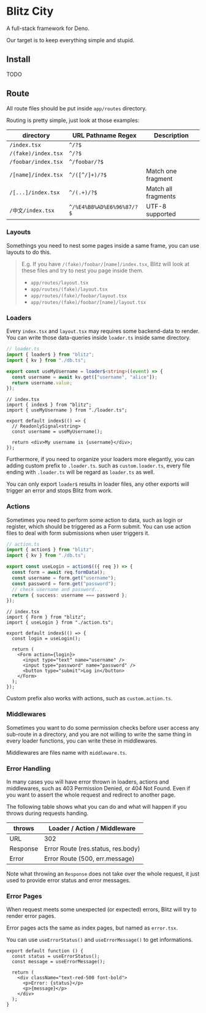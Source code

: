 # Blitz City

A full-stack framework for Deno.

Our target is to keep everything simple and stupid.

## Install

TODO

## Route

All route files should be put inside `app/routes` directory.

Routing is pretty simple, just look at those examples:

| directory           | URL Pathname Regex        | Description         |
| ------------------- | ------------------------- | ------------------- |
| `/index.tsx`        | `^/?$`                    |                     |
| `/(fake)/index.tsx` | `^/?$`                    |                     |
| `/foobar/index.tsx` | `^/foobar/?$`             |                     |
| `/[name]/index.tsx` | `^/([^/]+)/?$`            | Match one fragment  |
| `/[...]/index.tsx`  | `^/(.+)/?$`               | Match all fragments |
| `/中文/index.tsx`   | `^/%E4%B8%AD%E6%96%87/?$` | UTF-8 supported     |

### Layouts

Somethings you need to nest some pages inside a same frame, you can use layouts to do this.

> E.g. If you have `/(fake)/foobar/[name]/index.tsx`, Blitz will look at these files and try to nest you page inside them.
>
> - `app/routes/layout.tsx`
> - `app/routes/(fake)/layout.tsx`
> - `app/routes/(fake)/foobar/layout.tsx`
> - `app/routes/(fake)/foobar/[name]/layout.tsx`

### Loaders

Every `index.tsx` and `layout.tsx` may requires some backend-data to render. You can write those data-queries inside `loader.ts` inside same directory.

```ts
// loader.ts
import { loader$ } from "blitz";
import { kv } from "./db.ts";

export const useMyUsername = loader$<string>((event) => {
  const username = await kv.get(["username", "alice"]);
  return username.value;
});
```

```tsx
// index.tsx
import { index$ } from "blitz";
import { useMyUsername } from "./loader.ts";

export default index$(() => {
  // ReadonlySignal<string>
  const username = useMyUsername();

  return <div>My username is {username}</div>;
});
```

Furthermore, if you need to organize your loaders more elegantly, you can adding custom prefix to `.loader.ts`. such as `custom.loader.ts`, every file ending with `.loader.ts` will be regard as `loader.ts` as well.

You can only export `loader$` results in loader files, any other exports will trigger an error and stops Blitz from work.

### Actions

Sometimes you need to perform some action to data, such as login or register, which should be triggered as a Form submit. You can use action files to deal with form submissions when user triggers it.

```ts
// action.ts
import { action$ } from "blitz";
import { kv } from "./db.ts";

export const useLogin = action$(({ req }) => {
  const form = await req.formData();
  const username = form.get("username");
  const password = form.get("password");
  // check username and password...
  return { success: username === password };
});
```

```tsx
// index.tsx
import { Form } from "blitz";
import { useLogin } from "./action.ts";

export default index$(() => {
  const login = useLogin();

  return (
    <Form action={login}>
      <input type="text" name="username" />
      <input type="password" name="password" />
      <button type="submit">Log in</button>
    </Form>
  );
});
```

Custom prefix also works with actions, such as `custom.action.ts`.

### Middlewares

Sometimes you want to do some permission checks before user access any sub-route in a directory, and you are not willing to write the same thing in every loader functions, you can write these in middlewares.

Middlewares are files name with `middleware.ts`.

### Error Handling

In many cases you will have error thrown in loaders, actions and middlewares, such as 403 Permission Denied, or 404 Not Found. Even if you want to assert the whole request and redirect to another page.

The following table shows what you can do and what will happen if you throws during requests handing.

| throws   | Loader / Action / Middleware       |
| -------- | ---------------------------------- |
| URL      | 302                                |
| Response | Error Route (res.status, res.body) |
| Error    | Error Route (500, err.message)     |

Note what throwing an `Response` does not take over the whole request, it just used to provide error status and error messages.

### Error Pages

When request meets some unexpected (or expected) errors, Blitz will try to render error pages.

Error pages acts the same as index pages, but named as `error.tsx`.

You can use `useErrorStatus()` and `useErrorMessage()` to get informations.

```tsx
export default function () {
  const status = useErrorStatus();
  const message = useErrorMessage();

  return (
    <div className="text-red-500 font-bold">
      <p>Error: {status}</p>
      <p>{message}</p>
    </div>
  );
}
```
